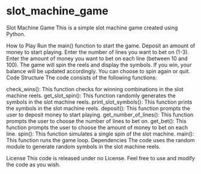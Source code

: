 # slot_machine_game
Slot Machine Game
This is a simple slot machine game created using Python.

How to Play
Run the main() function to start the game.
Deposit an amount of money to start playing.
Enter the number of lines you want to bet on (1-3).
Enter the amount of money you want to bet on each line (between 10 and 100).
The game will spin the reels and display the symbols.
If you win, your balance will be updated accordingly.
You can choose to spin again or quit.
Code Structure
The code consists of the following functions:

check_wins(): This function checks for winning combinations in the slot machine reels.
get_slot_spin(): This function randomly generates the symbols in the slot machine reels.
print_slot_symbols(): This function prints the symbols in the slot machine reels.
deposit(): This function prompts the user to deposit money to start playing.
get_number_of_lines(): This function prompts the user to choose the number of lines to bet on.
get_bet(): This function prompts the user to choose the amount of money to bet on each line.
spin(): This function simulates a single spin of the slot machine.
main(): This function runs the game loop.
Dependencies
The code uses the random module to generate random symbols in the slot machine reels.

License
This code is released under no License. Feel free to use and modify the code as you wish.
